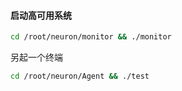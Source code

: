#### 启动高可用系统

```bash
cd /root/neuron/monitor && ./monitor 
```

另起一个终端

```bash
cd /root/neuron/Agent && ./test
```

